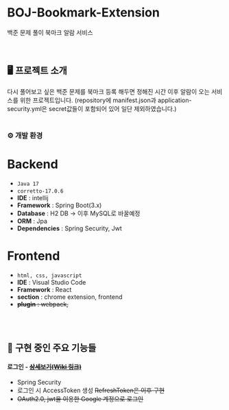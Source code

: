 # BOJ-Bookmark-Extension

백준 문제 풀이 북마크 알람 서비스
<br>
<br>
<br>

## 🖥️ 프로젝트 소개

다시 풀어보고 싶은 백준 문제를 북마크 등록 해두면 정해진 시간 이후 알람이 오는 서비스를 위한 프로젝트입니다.
(repository에 manifest.json과 application-security.yml은 secret값들이 포함되어 있어 일단 제외하였습니다.)
<br>
<br>

### ⚙️ 개발 환경

# Backend

- `Java 17`
- `corretto-17.0.6`
- **IDE** : intellij
- **Framework** : Spring Boot(3.x)
- **Database** : H2 DB -> 이후 MySQL로 바꿀예정
- **ORM** : Jpa
- **Dependencies** : Spring Security, Jwt

# Frontend

- `html, css, javascript`
- **IDE** : Visual Studio Code
- **Framework** : React
- **section** : chrome extension, frontend
- <del>**plugin** : webpack,</del>

<br><br>

## 📌 구현 중인 주요 기능들

#### 로그인 - <del><a href="https://github.com/GCH8678/BOJ-Bookmark-Extension-/wiki/%EC%A3%BC%EC%9A%94-%EA%B8%B0%EB%8A%A5-%EC%86%8C%EA%B0%9C-(-Login-)" > 상세보기(Wiki 링크) </a></del>

- Spring Security
- 로그인 시 AccessToken 생성 <del>RefreshToken은 이후 구현</del>
- <del>OAuth2.0, jwt을 이용한 Google 계정으로 로그인</del>
